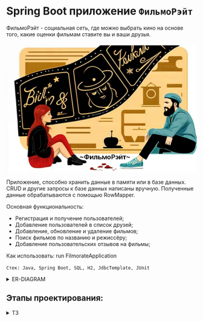 # Spring Boot приложение `ФильмоРэйт`

ФильмоРэйт - социальная сеть, где можно выбрать кино на основе того, какие оценки фильмам ставите вы и ваши друзья.

![img](filmorate.png)

Приложение, способно хранить данные в памяти или в базе данных. CRUD и другие запросы к базе данных написаны вручную. Полученные данные обрабатываются с помощью RowMapper.

Основная функциональность:

  - Регистрация и получение пользователей;
  - Добавление пользователей в список друзей;
  - Добавление, обновление и удаление фильмов;
  - Поиск фильмов по названию и режиссёру;
  - Добавление пользовательских отзывов на фильмы;


Как использовать:
run FilmorateApplication

`Стек: Java, Spring Boot, SQL, H2, JdbcTemplate, JUnit`

<details> <summary> ER-DIAGRAM </summary> 

![ER-diagram](er_diagram.png)

В таблицах FRIENDS, LIKES, FILM_GENRES первичные ключи
составные.

Примеры запросов:

1. Получение количества лайков у фильма с ID = 1:  
   SELECT film_id,  
   COUNT(user_id) AS all_likes  
   FROM likes  
   WHERE film_id = 1  
   GROUP BY film_id;


2. Получение наименования и описания фильма с ID = 1:  
   SELECT name AS film_name,  
   description AS film_description  
   FROM films  
   WHERE film_id = 1;
</details> 

## Этапы проектирования:
<details> <summary> ТЗ </summary>

## Спринт 9
<details> <summary> ТЗ </summary>
В репозитории создайте ветку: controllers-films-users. 
Разработку решения для первого спринта нужно вести в ней.
Создайте заготовку проекта с помощью Spring Initializr.

### Модели данных
Создайте пакет model. Добавьте в него два класса — Film и User. Это классы — модели данных приложения.  
У model.Film должны быть следующие свойства:
- целочисленный идентификатор — id;
- название — name;
- описание — description;
- дата релиза — releaseDate;
- продолжительность фильма — duration.

Свойства model.User:
- целочисленный идентификатор — id;
- электронная почта — email;
- логин пользователя — login;
- имя для отображения — name;
- дата рождения — birthday.
-
### Хранение данных
Сейчас данные можно хранить в памяти приложения.
Для этого используйте контроллер.

### REST-контроллеры
Создайте два класса-контроллера. FilmController будет обслуживать фильмы, а UserController — пользователей.
Убедитесь, что созданные контроллеры соответствуют правилам REST.  
Добавьте в классы-контроллеры эндпоинты с подходящим типом запроса для каждого из случаев.

Для FilmController:
- добавление фильма;
- обновление фильма;
- получение всех фильмов.

Для UserController:
- создание пользователя;
- обновление пользователя;
- получение списка всех пользователей.

Эндпоинты для создания и обновления данных должны также вернуть созданную или изменённую сущность.

### Валидация
Проверьте данные, которые приходят в запросе на добавление нового фильма или пользователя. Эти данные должны соответствовать определённым критериям.   
Для Film:
- название не может быть пустым;
- максимальная длина описания — 200 символов;
- дата релиза — не раньше 28 декабря 1895 года;
- продолжительность фильма должна быть положительной.

Для User:
- электронная почта не может быть пустой и должна содержать символ @;
- логин не может быть пустым и содержать пробелы;
- имя для отображения может быть пустым — в таком случае будет использован логин;
- дата рождения не может быть в будущем.

### Логирование
Добавьте логирование для операций, которые изменяют сущности — добавляют и обновляют их.
Также логируйте причины ошибок — например, если валидация не пройдена.

### Тестирование
Добавьте тесты для валидации. Убедитесь, что она работает на граничных условиях.
</details>

## Спринт 10
<details> <summary> ТЗ </summary>  

### Наводим порядок в репозитории
Для начала убедитесь в том, что ваша работа за предыдущий спринт слита с главной веткой main.
Создайте новую ветку, которая будет называться add-friends-likes.

### Архитектура
Начнём с переработки архитектуры. Сейчас вся логика приложения спрятана в контроллерах — изменим это.
Вынесите хранение данных о фильмах и пользователях в отдельные классы.
Назовём их «хранилищами» (англ. storage) — так будет сразу понятно, что они делают.
- Создайте интерфейсы FilmStorage и UserStorage, в которых будут определены методы добавления, удаления и модификации объектов.
- Создайте классы InMemoryFilmStorage и InMemoryUserStorage, имплементирующие новые интерфейсы, и перенесите туда всю логику хранения, обновления и поиска объектов.
- Добавьте к InMemoryFilmStorage и InMemoryUserStorage аннотацию @Component, чтобы впоследствии пользоваться внедрением зависимостей и передавать хранилища сервисам.

### Новая логика
Пока у приложения нет никакой бизнес-логики, кроме валидации сущностей.
Обеспечим возможность пользователям добавлять друг друга в друзья и ставить фильмам лайки.
- Создайте UserService, который будет отвечать за такие операции с пользователями, как добавление в друзья, удаление из друзей, вывод списка общих друзей.
  Пока пользователям не надо одобрять заявки в друзья — добавляем сразу.
  То есть если Лена стала другом Саши, то это значит, что Саша теперь друг Лены.
- Создайте FilmService, который будет отвечать за операции с фильмами, — добавление и удаление лайка, вывод 10 наиболее популярных фильмов по количеству лайков.
  Пусть пока каждый пользователь может поставить лайк фильму только один раз.
- Добавьте к ним аннотацию @Service — тогда к ним можно будет получить доступ из контроллера.


### Зависимости
Переделайте код в контроллерах, сервисах и хранилищах под использование внедрения зависимостей.
- Используйте аннотации @Service, @Component, @Autowired. Внедряйте зависимости через конструкторы классов.
- Классы-сервисы должны иметь доступ к классам-хранилищам.
  Убедитесь, что сервисы зависят от интерфейсов классов-хранилищ, а не их реализаций.
  Таким образом в будущем будет проще добавлять и использовать новые реализации с другим типом хранения данных.
- Сервисы должны быть внедрены в соответствующие контроллеры.

### Полный REST
Дальше стоит заняться контроллерами и довести API до соответствия REST.
- С помощью аннотации @PathVariable добавьте возможность получать каждый фильм и данные о пользователях по их уникальному идентификатору:
  GET .../users/{id}.
- Добавьте методы, позволяющие пользователям добавлять друг друга в друзья, получать список общих друзей и лайкать фильмы.
  Проверьте, что все они работают корректно.
    - PUT /users/{id}/friends/{friendId} — добавление в друзья.
    - DELETE /users/{id}/friends/{friendId} — удаление из друзей.
    - GET /users/{id}/friends — возвращаем список пользователей, являющихся его друзьями.
    - GET /users/{id}/friends/common/{otherId} — список друзей, общих с другим пользователем.
    - PUT /films/{id}/like/{userId} — пользователь ставит лайк фильму.
    - DELETE /films/{id}/like/{userId} — пользователь удаляет лайк.
    - GET /films/popular?count={count} — возвращает список из первых count фильмов по количеству лайков.
      Если значение параметра count не задано, верните первые 10.
- Убедитесь, что ваше приложение возвращает корректные HTTP-коды.
    - 400 — если ошибка валидации: ValidationException;
    - 404 — для всех ситуаций, если искомый объект не найден;
    - 500 — если возникло исключение.

### Тестирование
Убедитесь, что приложение работает, — протестируйте его с помощью Postman: postman.json.
</details>

## Спринт 11 (Промежуточное задание месяца SQL)
<details> <summary> ТЗ </summary>  

### Задание для взаимопроверки
В этом задании вы будете проектировать базу данных для проекта, основываясь на уже существующей функциональности.
Вносить какие-либо изменения в код не потребуется.  
Готовое решение отправьте своему партнёру по взаимопроверке из группы.

### Загрузите решение
Начните с загрузки файла с решением в ваш репозиторий на GitHub.

### Доработка модели
Прежде чем приступить к созданию схемы базы данных, нужно доработать модель приложения.
Сейчас сущности, с которыми работает Filmorate, имеют недостаточно полей, чтобы получилось создать полноценную базу.
Исправим это!

#### Film
1. Добавьте новое свойство — «жанр». У фильма может быть сразу несколько жанров, а у поля — несколько значений. Например, таких:
- Комедия.
- Драма.
- Мультфильм.
- Триллер.
- Документальный.
- Боевик.

2. Ещё одно свойство — рейтинг Ассоциации кинокомпаний (англ. Motion Picture Association, сокращённо МРА). Эта оценка определяет возрастное ограничение для фильма. Значения могут быть следующими:
- G — у фильма нет возрастных ограничений,
- PG — детям рекомендуется смотреть фильм с родителями,
- PG-13 — детям до 13 лет просмотр не желателен,
- R — лицам до 17 лет просматривать фильм можно только в присутствии взрослого,
- NC-17 — лицам до 18 лет просмотр запрещён.

#### User
1. Добавьте статус для связи «дружба» между двумя пользователями:
2. неподтверждённая — когда один пользователь отправил запрос на добавление другого пользователя в друзья,
3. подтверждённая — когда второй пользователь согласился на добавление.

### Создание схемы базы данных
Начните с таблиц для хранения пользователей и фильмов. При проектировании помните о том, что:
- Каждый столбец таблицы должен содержать только одно значение. Хранить массивы значений или вложенные записи в столбцах нельзя.
- Все неключевые атрибуты должны однозначно определяться ключом.
- Все неключевые атрибуты должны зависеть только от первичного ключа, а не от других неключевых атрибутов.
- База данных должна поддерживать бизнес-логику, предусмотренную в приложении. Подумайте о том, как будет происходить получение всех фильмов, пользователей.
  А как — топ N наиболее популярных фильмов. Или список общих друзей с другим пользователем.

Теперь нарисуйте схему базы данных.

### Последние штрихи
Прежде чем отправлять получившуюся схему на проверку:
1. Скачайте диаграмму в виде картинки и добавьте в репозиторий. Убедитесь, что на изображении чётко виден текст.
2. Добавьте в файл README.md ссылку на файл диаграммы.
   Если использовать разметку markdown, то схему будет видно непосредственно в README.md.
3. Там же напишите небольшое пояснение к схеме: приложите примеры запросов для основных операций вашего приложения.
</details>  
